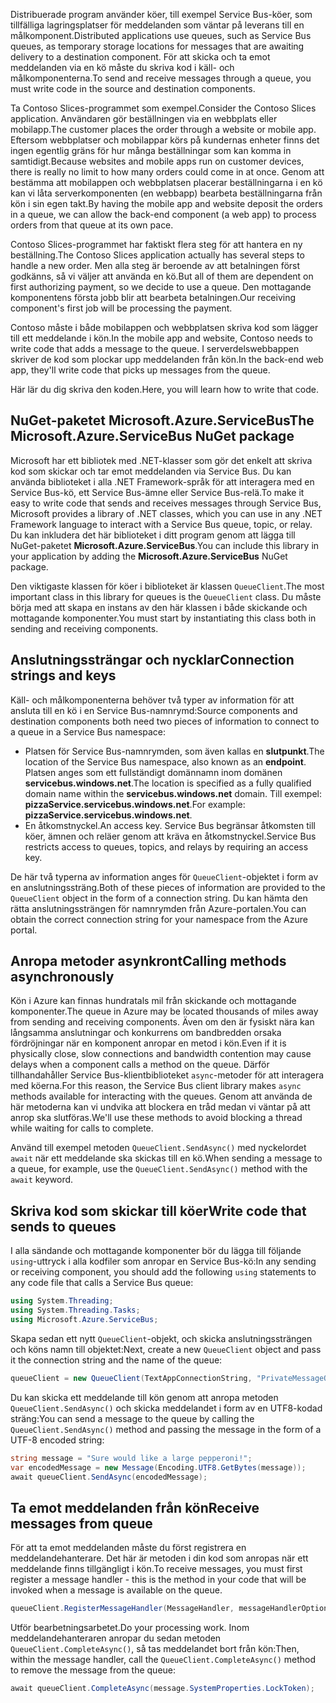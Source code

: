 <span data-ttu-id="80e04-101">Distribuerade program använder köer, till exempel Service Bus-köer, som tillfälliga lagringsplatser för meddelanden som väntar på leverans till en målkomponent.</span><span class="sxs-lookup"><span data-stu-id="80e04-101">Distributed applications use queues, such as Service Bus queues, as temporary storage locations for messages that are awaiting delivery to a destination component.</span></span> <span data-ttu-id="80e04-102">För att skicka och ta emot meddelanden via en kö måste du skriva kod i käll- och målkomponenterna.</span><span class="sxs-lookup"><span data-stu-id="80e04-102">To send and receive messages through a queue, you must write code in the source and destination components.</span></span>

<span data-ttu-id="80e04-103">Ta Contoso Slices-programmet som exempel.</span><span class="sxs-lookup"><span data-stu-id="80e04-103">Consider the Contoso Slices application.</span></span> <span data-ttu-id="80e04-104">Användaren gör beställningen via en webbplats eller mobilapp.</span><span class="sxs-lookup"><span data-stu-id="80e04-104">The customer places the order through a website or mobile app.</span></span> <span data-ttu-id="80e04-105">Eftersom webbplatser och mobilappar körs på kundernas enheter finns det ingen egentlig gräns för hur många beställningar som kan komma in samtidigt.</span><span class="sxs-lookup"><span data-stu-id="80e04-105">Because websites and mobile apps run on customer devices, there is really no limit to how many orders could come in at once.</span></span> <span data-ttu-id="80e04-106">Genom att bestämma att mobilappen och webbplatsen placerar beställningarna i en kö kan vi låta serverkomponenten (en webbapp) bearbeta beställningarna från kön i sin egen takt.</span><span class="sxs-lookup"><span data-stu-id="80e04-106">By having the mobile app and website deposit the orders in a queue, we can allow the back-end component (a web app) to process orders from that queue at its own pace.</span></span>

<span data-ttu-id="80e04-107">Contoso Slices-programmet har faktiskt flera steg för att hantera en ny beställning.</span><span class="sxs-lookup"><span data-stu-id="80e04-107">The Contoso Slices application actually has several steps to handle a new order.</span></span> <span data-ttu-id="80e04-108">Men alla steg är beroende av att betalningen först godkänns, så vi väljer att använda en kö.</span><span class="sxs-lookup"><span data-stu-id="80e04-108">But all of them are dependent on first authorizing payment, so we decide to use a queue.</span></span> <span data-ttu-id="80e04-109">Den mottagande komponentens första jobb blir att bearbeta betalningen.</span><span class="sxs-lookup"><span data-stu-id="80e04-109">Our receiving component's first job will be processing the payment.</span></span>

<span data-ttu-id="80e04-110">Contoso måste i både mobilappen och webbplatsen skriva kod som lägger till ett meddelande i kön.</span><span class="sxs-lookup"><span data-stu-id="80e04-110">In the mobile app and website, Contoso needs to write code that adds a message to the queue.</span></span> <span data-ttu-id="80e04-111">I serverdelswebbappen skriver de kod som plockar upp meddelanden från kön.</span><span class="sxs-lookup"><span data-stu-id="80e04-111">In the back-end web app, they'll write code that picks up messages from the queue.</span></span>

<span data-ttu-id="80e04-112">Här lär du dig skriva den koden.</span><span class="sxs-lookup"><span data-stu-id="80e04-112">Here, you will learn how to write that code.</span></span>

## <a name="the-microsoftazureservicebus-nuget-package"></a><span data-ttu-id="80e04-113">NuGet-paketet Microsoft.Azure.ServiceBus</span><span class="sxs-lookup"><span data-stu-id="80e04-113">The Microsoft.Azure.ServiceBus NuGet package</span></span>

<span data-ttu-id="80e04-114">Microsoft har ett bibliotek med .NET-klasser som gör det enkelt att skriva kod som skickar och tar emot meddelanden via Service Bus. Du kan använda biblioteket i alla .NET Framework-språk för att interagera med en Service Bus-kö, ett Service Bus-ämne eller Service Bus-relä.</span><span class="sxs-lookup"><span data-stu-id="80e04-114">To make it easy to write code that sends and receives messages through Service Bus, Microsoft provides a library of .NET classes, which you can use in any .NET Framework language to interact with a Service Bus queue, topic, or relay.</span></span> <span data-ttu-id="80e04-115">Du kan inkludera det här biblioteket i ditt program genom att lägga till NuGet-paketet **Microsoft.Azure.ServiceBus**.</span><span class="sxs-lookup"><span data-stu-id="80e04-115">You can include this library in your application by adding the **Microsoft.Azure.ServiceBus** NuGet package.</span></span>

<span data-ttu-id="80e04-116">Den viktigaste klassen för köer i biblioteket är klassen `QueueClient`.</span><span class="sxs-lookup"><span data-stu-id="80e04-116">The most important class in this library for queues is the `QueueClient` class.</span></span> <span data-ttu-id="80e04-117">Du måste börja med att skapa en instans av den här klassen i både skickande och mottagande komponenter.</span><span class="sxs-lookup"><span data-stu-id="80e04-117">You must start by instantiating this class both in sending and receiving components.</span></span>

## <a name="connection-strings-and-keys"></a><span data-ttu-id="80e04-118">Anslutningssträngar och nycklar</span><span class="sxs-lookup"><span data-stu-id="80e04-118">Connection strings and keys</span></span>

<span data-ttu-id="80e04-119">Käll- och målkomponenterna behöver två typer av information för att ansluta till en kö i en Service Bus-namnrymd:</span><span class="sxs-lookup"><span data-stu-id="80e04-119">Source components and destination components both need two pieces of information to connect to a queue in a Service Bus namespace:</span></span>

- <span data-ttu-id="80e04-120">Platsen för Service Bus-namnrymden, som även kallas en **slutpunkt**.</span><span class="sxs-lookup"><span data-stu-id="80e04-120">The location of the Service Bus namespace, also known as an **endpoint**.</span></span> <span data-ttu-id="80e04-121">Platsen anges som ett fullständigt domännamn inom domänen **servicebus.windows.net**.</span><span class="sxs-lookup"><span data-stu-id="80e04-121">The location is specified as a fully qualified domain name within the **servicebus.windows.net** domain.</span></span> <span data-ttu-id="80e04-122">Till exempel: **pizzaService.servicebus.windows.net**.</span><span class="sxs-lookup"><span data-stu-id="80e04-122">For example: **pizzaService.servicebus.windows.net**.</span></span>
- <span data-ttu-id="80e04-123">En åtkomstnyckel.</span><span class="sxs-lookup"><span data-stu-id="80e04-123">An access key.</span></span> <span data-ttu-id="80e04-124">Service Bus begränsar åtkomsten till köer, ämnen och reläer genom att kräva en åtkomstnyckel.</span><span class="sxs-lookup"><span data-stu-id="80e04-124">Service Bus restricts access to queues, topics, and relays by requiring an access key.</span></span>

<span data-ttu-id="80e04-125">De här två typerna av information anges för `QueueClient`-objektet i form av en anslutningssträng.</span><span class="sxs-lookup"><span data-stu-id="80e04-125">Both of these pieces of information are provided to the `QueueClient` object in the form of a connection string.</span></span> <span data-ttu-id="80e04-126">Du kan hämta den rätta anslutningssträngen för namnrymden från Azure-portalen.</span><span class="sxs-lookup"><span data-stu-id="80e04-126">You can obtain the correct connection string for your namespace from the Azure portal.</span></span>

## <a name="calling-methods-asynchronously"></a><span data-ttu-id="80e04-127">Anropa metoder asynkront</span><span class="sxs-lookup"><span data-stu-id="80e04-127">Calling methods asynchronously</span></span>

<span data-ttu-id="80e04-128">Kön i Azure kan finnas hundratals mil från skickande och mottagande komponenter.</span><span class="sxs-lookup"><span data-stu-id="80e04-128">The queue in Azure may be located thousands of miles away from sending and receiving components.</span></span> <span data-ttu-id="80e04-129">Även om den är fysiskt nära kan långsamma anslutningar och konkurrens om bandbredden orsaka fördröjningar när en komponent anropar en metod i kön.</span><span class="sxs-lookup"><span data-stu-id="80e04-129">Even if it is physically close, slow connections and bandwidth contention may cause delays when a component calls a method on the queue.</span></span> <span data-ttu-id="80e04-130">Därför tillhandahåller Service Bus-klientbiblioteket `async`-metoder för att interagera med köerna.</span><span class="sxs-lookup"><span data-stu-id="80e04-130">For this reason, the Service Bus client library makes `async` methods available for interacting with the queues.</span></span> <span data-ttu-id="80e04-131">Genom att använda de här metoderna kan vi undvika att blockera en tråd medan vi väntar på att anrop ska slutföras.</span><span class="sxs-lookup"><span data-stu-id="80e04-131">We'll use these methods to avoid blocking a thread while waiting for calls to complete.</span></span>

<span data-ttu-id="80e04-132">Använd till exempel metoden `QueueClient.SendAsync()` med nyckelordet `await` när ett meddelande ska skickas till en kö.</span><span class="sxs-lookup"><span data-stu-id="80e04-132">When sending a message to a queue, for example, use the `QueueClient.SendAsync()` method with the `await` keyword.</span></span>

## <a name="write-code-that-sends-to-queues"></a><span data-ttu-id="80e04-133">Skriva kod som skickar till köer</span><span class="sxs-lookup"><span data-stu-id="80e04-133">Write code that sends to queues</span></span>

<span data-ttu-id="80e04-134">I alla sändande och mottagande komponenter bör du lägga till följande `using`-uttryck i alla kodfiler som anropar en Service Bus-kö:</span><span class="sxs-lookup"><span data-stu-id="80e04-134">In any sending or receiving component, you should add the following `using` statements to any code file that calls a Service Bus queue:</span></span>

```C#
using System.Threading;
using System.Threading.Tasks;
using Microsoft.Azure.ServiceBus;
```

<span data-ttu-id="80e04-135">Skapa sedan ett nytt `QueueClient`-objekt, och skicka anslutningssträngen och köns namn till objektet:</span><span class="sxs-lookup"><span data-stu-id="80e04-135">Next, create a new `QueueClient` object and pass it the connection string and the name of the queue:</span></span>

```C#
queueClient = new QueueClient(TextAppConnectionString, "PrivateMessageQueue");
```

<span data-ttu-id="80e04-136">Du kan skicka ett meddelande till kön genom att anropa metoden `QueueClient.SendAsync()` och skicka meddelandet i form av en UTF8-kodad sträng:</span><span class="sxs-lookup"><span data-stu-id="80e04-136">You can send a message to the queue by calling the `QueueClient.SendAsync()` method and passing the message in the form of a UTF-8 encoded string:</span></span>

```C#
string message = "Sure would like a large pepperoni!";
var encodedMessage = new Message(Encoding.UTF8.GetBytes(message));
await queueClient.SendAsync(encodedMessage);
```

## <a name="receive-messages-from-queue"></a><span data-ttu-id="80e04-137">Ta emot meddelanden från kön</span><span class="sxs-lookup"><span data-stu-id="80e04-137">Receive messages from queue</span></span>

<span data-ttu-id="80e04-138">För att ta emot meddelanden måste du först registrera en meddelandehanterare. Det här är metoden i din kod som anropas när ett meddelande finns tillgängligt i kön.</span><span class="sxs-lookup"><span data-stu-id="80e04-138">To receive messages, you must first register a message handler - this is the method in your code that will be invoked when a message is available on the queue.</span></span>

```C#
queueClient.RegisterMessageHandler(MessageHandler, messageHandlerOptions);
```

<span data-ttu-id="80e04-139">Utför bearbetningsarbetet.</span><span class="sxs-lookup"><span data-stu-id="80e04-139">Do your processing work.</span></span> <span data-ttu-id="80e04-140">Inom meddelandehanteraren anropar du sedan metoden `QueueClient.CompleteAsync()`, så tas meddelandet bort från kön:</span><span class="sxs-lookup"><span data-stu-id="80e04-140">Then, within the message handler, call the `QueueClient.CompleteAsync()` method to remove the message from the queue:</span></span>

```C#
await queueClient.CompleteAsync(message.SystemProperties.LockToken);
```